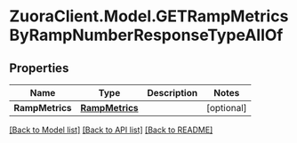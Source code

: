 # ZuoraClient.Model.GETRampMetricsByRampNumberResponseTypeAllOf

## Properties

Name | Type | Description | Notes
------------ | ------------- | ------------- | -------------
**RampMetrics** | [**RampMetrics**](RampMetrics.md) |  | [optional] 

[[Back to Model list]](../README.md#documentation-for-models) [[Back to API list]](../README.md#documentation-for-api-endpoints) [[Back to README]](../README.md)


